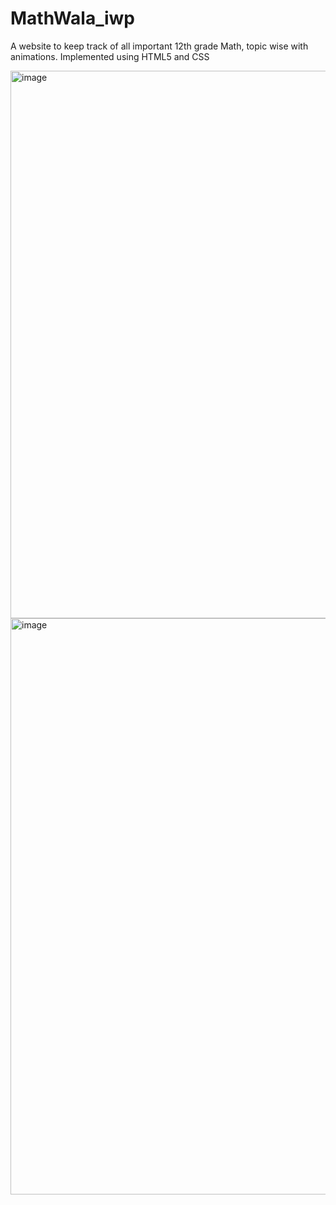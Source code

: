 # MathWala_iwp
A website to keep track of all important 12th grade Math, topic wise with animations. Implemented using HTML5 and CSS

<img width="1393" height="876" alt="image" src="https://github.com/user-attachments/assets/d6b2cede-c934-4884-8d9a-0e700ef73326" />

<img width="1039" height="922" alt="image" src="https://github.com/user-attachments/assets/c92d9585-7b7e-47fc-a169-7bf1e9a87748" />
